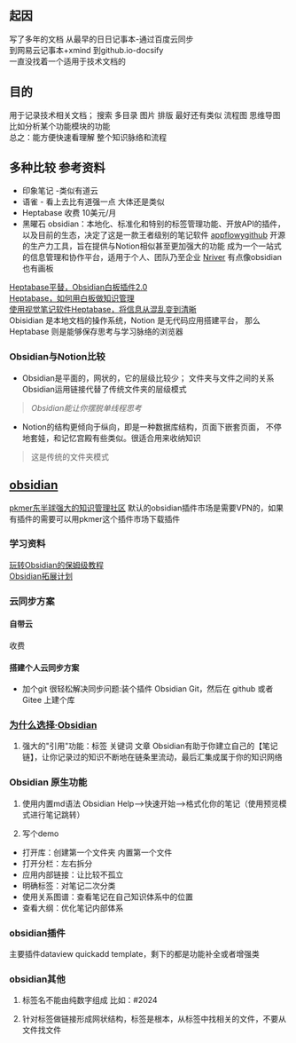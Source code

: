 
## 起因
写了多年的文档 从最早的日日记事本-通过百度云同步  
到网易云记事本+xmind 到github.io-docsify  
一直没找着一个适用于技术文档的  


## 目的
用于记录技术相关文档；  搜索 多目录 图片  排版  最好还有类似 流程图 思维导图
比如分析某个功能模块的功能    
总之：能方便快速看理解  整个知识脉络和流程


## 多种比较 参考资料
* 印象笔记 -类似有道云
* 语雀 - 看上去比有道强一点 大体还是类似
* Heptabase 收费 10美元/月
* 黑曜石 obsidian：本地化、标准化和特别的标签管理功能、开放API的插件，以及目前的生态，决定了这是一款王者级别的笔记软件
[appflowy](https://appflowy.io/)[github](https://github.com/AppFlowy-IO/appflowy?tab=readme-ov-file)
开源的生产力工具，旨在提供与Notion相似甚至更加强大的功能
成为一个一站式的信息管理和协作平台，适用于个人、团队乃至企业
[Nriver](https://github.com/Nriver/trilium-translation) 有点像obsidian 也有画板

[Heptabase平替，Obsidian白板插件2.0](https://www.bilibili.com/video/BV1UUx4eLEfT/)  
[Heptabase，如何用白板做知识管理](http://www.360doc.com/content/24/1026/07/63330760_1137653381.shtml)  
[使用视觉笔记软件Heptabase，将信息从混乱变到清晰](https://zhuanlan.zhihu.com/p/667640150)  
Obisidian 是本地文档的操作系统，Notion 是无代码应用搭建平台，
那么 Heptabase 则是能够保存思考与学习脉络的浏览器




### Obsidian与Notion比较
- Obsidian是平面的，网状的，它的层级比较少； 文件夹与文件之间的关系  
  Obsidian运用链接代替了传统文件夹的层级模式
> *Obsidian能让你摆脱单线程思考*


- Notion的结构更倾向于纵向，即是一种数据库结构，页面下嵌套页面，
  不停地套娃，和记忆宫殿有些类似。很适合用来收纳知识
> 这是传统的文件夹模式







## [obsidian](https://obsidian.md/)
[pkmer东半球强大的知识管理社区](https://pkmer.cn/)
默认的obsidian插件市场是需要VPN的，如果有插件的需要可以用pkmer这个插件市场下载插件


### 学习资料
[玩转Obsidian的保姆级教程](https://www.zhihu.com/column/c_1413472005866266624)   
[Obsidian拓展计划](https://www.zhihu.com/column/c_1559828696105644032)  


###  云同步方案
#### 自带云
收费 

#### 搭建个人云同步方案
- 加个git 很轻松解决同步问题:装个插件 Obsidian Git，然后在 github 或者 Gitee 上建个库


### [为什么选择·Obsidian](https://zhuanlan.zhihu.com/p/402994214)
1. 强大的"引用"功能：标签 关键词 文章
Obsidian有助于你建立自己的【笔记链】，让你记录过的知识不断地在链条里流动，最后汇集成属于你的知识网络  



### Obsidian 原生功能
1. 使用内置md语法
Obsidian Help——>快速开始——>格式化你的笔记（使用预览模式进行笔记跳转）

2. 写个demo
- 打开库：创建第一个文件夹 内置第一个文件
- 打开分栏：左右拆分
- 应用内部链接：让比较不孤立
- 明确标签：对笔记二次分类
- 使用关系图谱：查看笔记在自己知识体系中的位置
- 查看大纲：优化笔记内部体系



### obsidian插件
主要插件dataview quickadd template，剩下的都是功能补全或者增强类


### obsidian其他
1. 标签名不能由纯数字组成 比如：#2024

2. 针对标签做链接形成网状结构，标签是根本，从标签中找相关的文件，不要从文件找文件






